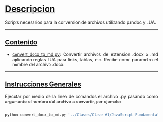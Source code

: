 <div align="justify">

<h1><u> Descripcion</u></h1>
Scripts necesarios para la conversion de archivos utilizando pandoc y LUA.

---
<h2><u> Contenido</u></h2>

* [convert_docx_to_md.py](./convert_docx_to_md.py): Convertir archivos de extension .docx a .md aplicando reglas LUA para links, tablas, etc. Recibe como parametro el nombre del archivo .docx.

---
<h2><u> Instrucciones Generales</u></h2>

Ejecutar por medio de la linea de comandos el archivo .py pasando como argumento el nombre del archivo a convertir, por ejemplo:

```bash

python convert_docx_to_md.py '../Clases/Clase #1/JavaScript Fundamentals.docx'

```


</div>